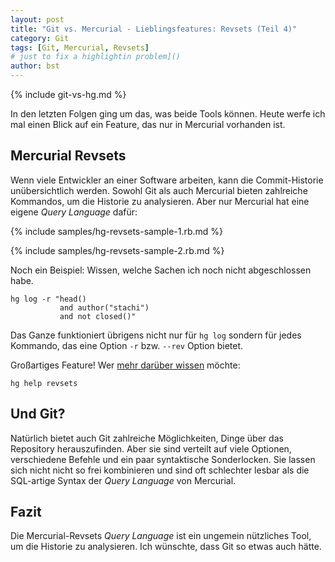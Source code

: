 ```yaml
---
layout: post
title: "Git vs. Mercurial - Lieblingsfeatures: Revsets (Teil 4)"
category: Git
tags: [Git, Mercurial, Revsets]
# just to fix a highlightin problem]()
author: bst
---
```


{% include git-vs-hg.md %}

In den letzten Folgen ging um das, was beide Tools können. Heute
werfe ich mal einen Blick auf ein Feature, das nur in Mercurial
vorhanden ist.

Mercurial Revsets
-----------------

Wenn viele Entwickler an einer Software arbeiten,
kann die Commit-Historie unübersichtlich werden.
Sowohl Git als auch Mercurial bieten zahlreiche Kommandos,
um die Historie zu analysieren. Aber nur Mercurial hat eine
eigene *Query Language* dafür:

{% include samples/hg-revsets-sample-1.rb.md %}

{% include samples/hg-revsets-sample-2.rb.md %}

Noch ein Beispiel: Wissen, welche Sachen ich noch nicht abgeschlossen habe.

    hg log -r "head()
               and author("stachi")
               and not closed()"

Das Ganze funktioniert übrigens nicht nur für `hg log` sondern
für jedes Kommando, das eine Option `-r` bzw. `--rev` Option
bietet.

Großartiges Feature! Wer [mehr darüber wissen](http://www.selenic.com/hg/help/revsets)
möchte:

    hg help revsets

Und Git?
--------

Natürlich bietet auch Git zahlreiche Möglichkeiten, Dinge
über das Repository herauszufinden. Aber sie sind
verteilt auf viele Optionen, verschiedene Befehle und
ein paar syntaktische Sonderlocken. Sie lassen sich nicht
nicht so frei kombinieren und sind oft schlechter lesbar
als die SQL-artige Syntax der *Query Language* von Mercurial.

Fazit
-----

Die Mercurial-Revsets *Query Language* ist ein ungemein
nützliches Tool, um die Historie zu analysieren.
Ich wünschte, dass Git so etwas auch hätte.
